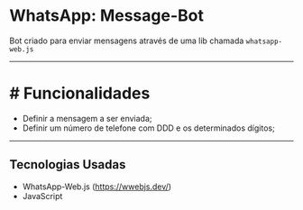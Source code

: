 # WhatsApp: Message-Bot

Bot criado para enviar mensagens através de uma lib chamada `whatsapp-web.js`

---

# # Funcionalidades

- Definir a mensagem a ser enviada;
- Definir um número de telefone com DDD e os determinados dígitos;

---

## Tecnologias Usadas

- WhatsApp-Web.js (https://wwebjs.dev/)
- JavaScript
